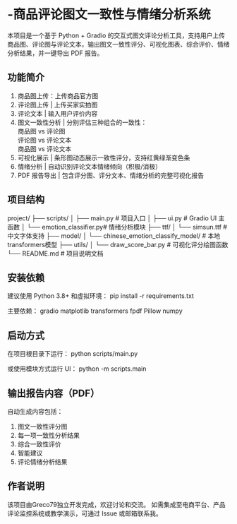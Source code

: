 # -商品评论图文一致性与情绪分析系统
本项目是一个基于 Python + Gradio 的交互式图文评论分析工具，支持用户上传商品图、评论图与评论文本，输出图文一致性评分、可视化图表、综合评价、情绪分析结果，并一键导出 PDF 报告。

## 功能简介
1. 商品图上传：上传商品官方图                                                   
2. 评论图上传   | 上传买家实拍图                                                   
3. 评论文本     | 输入用户评价内容                                                  
4. 图文一致性分析  | 分别评估三种组合的一致性：<br>商品图 vs 评论图<br>评论图 vs 评论文本<br>商品图 vs 评论文本 
5. 可视化展示    | 条形图动态展示一致性评分，支持红黄绿渐变色条                                    
6. 情绪分析     | 自动识别评论文本情绪倾向（积极/消极）                                       
7. PDF 报告导出 | 包含评分图、评分文本、情绪分析的完整可视化报告                                

## 项目结构
project/
├── scripts/
│   ├── main.py              # 项目入口
│   ├── ui.py                # Gradio UI 主函数
│   └── emotion_classifier.py# 情绪分析模块
├── ttf/
│   └── simsun.ttf           # 中文字体支持
├── model/
│   └── chinese_emotion_classify_model/  # 本地transformers模型
├── utils/
│   └── draw_score_bar.py    # 可视化评分绘图函数
└── README.md                # 项目说明文档

## 安装依赖
建议使用 Python 3.8+ 和虚拟环境：
pip install -r requirements.txt

主要依赖：
gradio
matplotlib
transformers
fpdf
Pillow
numpy

## 启动方式
在项目根目录下运行：
python scripts/main.py

或使用模块方式运行 UI：
python -m scripts.main

## 输出报告内容（PDF）
自动生成内容包括：
1. 图文一致性评分图
2. 每一项一致性分析结果
3. 综合一致性评价
4. 智能建议
5. 评论情绪分析结果

## 作者说明
该项目由Greco79独立开发完成，欢迎讨论和交流。
如需集成至电商平台、产品评论监控系统或教学演示，可通过 Issue 或邮箱联系我。
